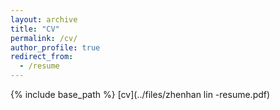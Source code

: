 ```yaml
---
layout: archive
title: "CV"
permalink: /cv/
author_profile: true
redirect_from:
  - /resume
---
```

{% include base_path %}
[cv](../files/zhenhan lin -resume.pdf)

